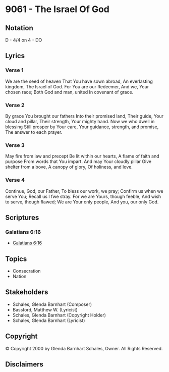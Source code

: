 # 9061 - The Israel Of God

## Notation

D - 4/4 on 4 - DO

## Lyrics

### Verse 1

We are the seed of heaven That You have sown abroad, An everlasting kingdom, The Israel of God. For You are our Redeemer, And we, Your chosen race; Both God and man, united In covenant of grace.

### Verse 2

By grace You brought our fathers Into their promised land, Their guide, Your cloud and pillar, Their strength, Your mighty hand. Now we who dwell in blessing Still prosper by Your care, Your guidance, strength, and promise, The answer to each prayer.

### Verse 3

May fire from law and precept Be lit within our hearts, A flame of faith and purpose From words that You impart. And may Your cloudly pillar Give shelter from a bove, A canopy of glory, Of holiness, and love.

### Verse 4

Continue, God, our Father, To bless our work, we pray; Confirm us when we serve You; Recall us I fwe stray. For we are Yours, though feeble, And wish to serve, though flawed; We are Your only people, And you, our only God.


## Scriptures

### Galatians 6:16

- [Galatians 6:16](https://www.biblegateway.com/passage/?search=Galatians%206%3A16)


## Topics

- Consecration
- Nation

## Stakeholders

- Schales, Glenda Barnhart (Composer)
- Bassford, Matthew W. (Lyricist)
- Schales, Glenda Barnhart (Copyright Holder)
- Schales, Glenda Barnhart (Lyricist)

## Copyright

© Copyright 2000 by Glenda Barnhart Schales, Owner. All Rights Reserved.


## Disclaimers


